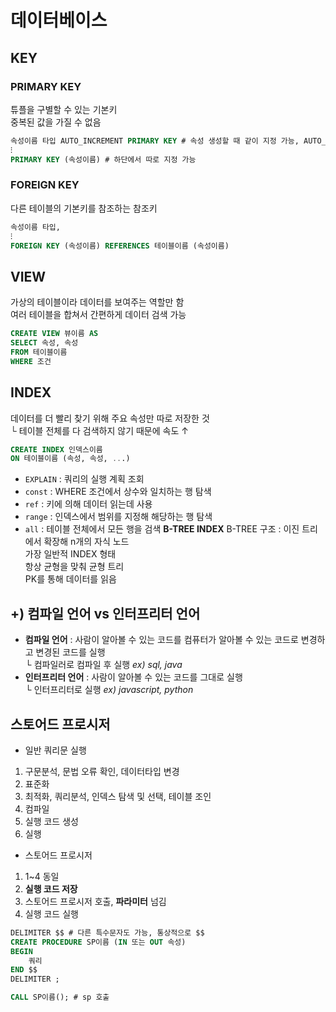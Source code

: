# 데이터베이스
## KEY
### PRIMARY KEY
튜플을 구별할 수 있는 기본키  
중복된 값을 가질 수 없음  

```sql
속성이름 타입 AUTO_INCREMENT PRIMARY KEY # 속성 생성할 때 같이 지정 가능, AUTO_INCREMENT는 값 자동 부여
⁝
PRIMARY KEY (속성이름) # 하단에서 따로 지정 가능
```
  
### FOREIGN KEY
다른 테이블의 기본키를 참조하는 참조키

```sql
속성이름 타입,
⁝
FOREIGN KEY (속성이름) REFERENCES 테이블이름 (속성이름)
```


## VIEW
가상의 테이블이라 데이터를 보여주는 역할만 함  
여러 테이블을 합쳐서 간편하게 데이터 검색 가능

```sql
CREATE VIEW 뷰이름 AS
SELECT 속성, 속성
FROM 테이블이름
WHERE 조건
```


## INDEX
데이터를 더 빨리 찾기 위해 주요 속성만 따로 저장한 것  
└ 테이블 전체를 다 검색하지 않기 때문에 속도 ↑  

```sql
CREATE INDEX 인덱스이름
ON 테이블이름 (속성, 속성, ...)
```  
 
- `EXPLAIN` : 쿼리의 실행 계획 조회
- `const` :  WHERE 조건에서 상수와 일치하는 행 탐색
- `ref` : 키에 의해 데이터 읽는데 사용  
- `range` : 인덱스에서 범위를 지정해 해당하는 행 탐색
- `all` :  테이블 전체에서 모든 행을 검색
 **B-TREE INDEX**
B-TREE 구조 : 이진 트리에서 확장해 n개의 자식 노드   
가장 일반적 INDEX 형태  
항상 균형을 맞춰 균형 트리  
PK를 통해 데이터를 읽음  


## +) 컴파일 언어 vs 인터프리터 언어
- **컴파일 언어** : 사람이 알아볼 수 있는 코드를 컴퓨터가 알아볼 수 있는 코드로 변경하고 변경된 코드를 실행  
└ 컴파일러로 컴파일 후 실행 *ex) sql, java*
- **인터프리터 언어** : 사람이 알아볼 수 있는 코드를 그대로 실행  
└ 인터프리터로 실행 *ex) javascript, python*


## 스토어드 프로시저
- 일반 쿼리문 실행
1. 구문분석, 문법 오류 확인, 데이터타입 변경
2. 표준화
3. 최적화, 쿼리분석, 인덱스 탐색 및 선택, 테이블 조인
4. 컴파일
5. 실행 코드 생성
6. 실행
   
- 스토어드 프로시저
1. 1~4 동일
2. **실행 코드 저장**
3. 스토어드 프로시저 호출, **파라미터** 넘김
4. 실행 코드 실행

```sql
DELIMITER $$ # 다른 특수문자도 가능, 통상적으로 $$
CREATE PROCEDURE SP이름 (IN 또는 OUT 속성)
BEGIN
    쿼리
END $$
DELIMITER ;

CALL SP이름(); # sp 호출
```


